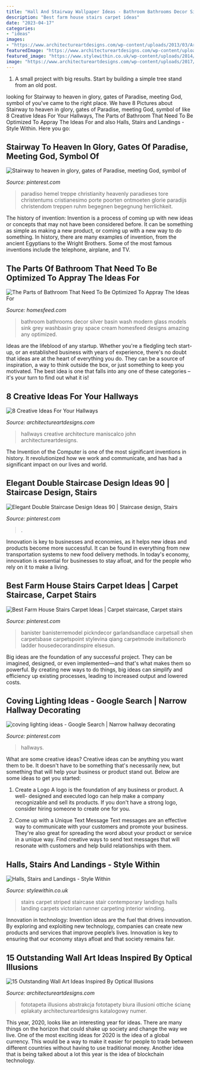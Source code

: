 ```yaml
---
title: "Hall And Stairway Wallpaper Ideas - Bathroom Bathrooms Decor Silver Basin Wash Modern Glass Models Sink Grey Washbasin Gray Space Cream Homesfeed Designs Amazing Any Optimized"
description: "Best farm house stairs carpet ideas"
date: "2023-04-17"
categories:
- "ideas"
images:
- "https://www.architectureartdesigns.com/wp-content/uploads/2013/03/ArchitectureArtDesigns-869.jpg"
featuredImage: "https://www.architectureartdesigns.com/wp-content/uploads/2013/03/ArchitectureArtDesigns-869.jpg"
featured_image: "https://www.stylewithin.co.uk/wp-content/uploads/2014/12/Contemporary_Striped_Stair_Carpet-960x1280.jpg"
image: "https://www.architectureartdesigns.com/wp-content/uploads/2017/06/12-16-768x655.jpg"
---
```



1. A small project with big results. Start by building a simple tree stand from an old post.

	

		
looking for Stairway to heaven in glory, gates of Paradise, meeting God, symbol of you've came to the right place. We have 8 Pictures about Stairway to heaven in glory, gates of Paradise, meeting God, symbol of like 8 Creative Ideas For Your Hallways, The Parts of Bathroom That Need To Be Optimized To Appray The Ideas For and also Halls, Stairs and Landings - Style Within. Here you go:
		
    
## Stairway To Heaven In Glory, Gates Of Paradise, Meeting God, Symbol Of

<img loading=lazy src="https://i.pinimg.com/736x/ca/99/ff/ca99ffd493af9ba85e8a42d0b3c0d1a0.jpg" onerror="this.onerror=null;this.src='https://tse3.mm.bing.net/th?id=OIP.z8CUKhkHXhBsyLoisDGRNQHaEo&amp;pid=15.1';" alt="Stairway to heaven in glory, gates of Paradise, meeting God, symbol of">

_Source: pinterest.com_

>paradiso hemel treppe christianity heavenly paradieses tore christentums cristianesimo porte poorten ontmoeten glorie paradijs christendom treppen ruhm begegnen begegnung herrlichkeit. 

	

The history of invention:
Invention is a process of coming up with new ideas or concepts that may not have been considered before. It can be something as simple as making a new product, or coming up with a new way to do something. In history, there are many examples of invention, from the ancient Egyptians to the Wright Brothers. Some of the most famous inventions include the telephone, airplane, and TV.

    
## The Parts Of Bathroom That Need To Be Optimized To Appray The Ideas For

<img loading=lazy src="https://homesfeed.com/wp-content/uploads/2015/02/elegant-Wash-Basin-For-Small-Space-Modern-Design-Bathroom-Inventive-Stones-Design-bathroom-Design-Ideas.jpg" onerror="this.onerror=null;this.src='https://tse1.mm.bing.net/th?id=OIP.EwusWk8QAwiYYdX_ym3gjgHaKC&amp;pid=15.1';" alt="The Parts of Bathroom That Need To Be Optimized To Appray The Ideas For">

_Source: homesfeed.com_

>bathroom bathrooms decor silver basin wash modern glass models sink grey washbasin gray space cream homesfeed designs amazing any optimized. 

	

Ideas are the lifeblood of any startup. Whether you're a fledgling tech start-up, or an established business with years of experience, there's no doubt that ideas are at the heart of everything you do. They can be a source of inspiration, a way to think outside the box, or just something to keep you motivated. The best idea is one that falls into any one of these categories – it's your turn to find out what it is!

    
## 8 Creative Ideas For Your Hallways

<img loading=lazy src="https://www.architectureartdesigns.com/wp-content/uploads/2013/03/ArchitectureArtDesigns-869.jpg" onerror="this.onerror=null;this.src='https://tse3.mm.bing.net/th?id=OIP.w7PgLzmrxAJ-Coz0KKVP7wHaJ3&amp;pid=15.1';" alt="8 Creative Ideas For Your Hallways">

_Source: architectureartdesigns.com_

>hallways creative architecture maniscalco john architectureartdesigns. 

	

The Invention of the Computer is one of the most significant inventions in history. It revolutionized how we work and communicate, and has had a significant impact on our lives and world.

    
## Elegant Double Staircase Design Ideas 90 | Staircase Design, Stairs

<img loading=lazy src="https://i.pinimg.com/736x/68/3c/64/683c642a3e7f353bea77e4dc81ff2a62.jpg" onerror="this.onerror=null;this.src='https://tse1.mm.bing.net/th?id=OIP.pji4Lzmk3UwAqPOI3QmeEQHaJ4&amp;pid=15.1';" alt="Elegant Double Staircase Design Ideas 90 | Staircase design, Stairs">

_Source: pinterest.com_

>. 

	

Innovation is key to businesses and economies, as it helps new ideas and products become more successful. It can be found in everything from new transportation systems to new food delivery methods. In today's economy, innovation is essential for businesses to stay afloat, and for the people who rely on it to make a living.

    
## Best Farm House Stairs Carpet Ideas | Carpet Staircase, Carpet Stairs

<img loading=lazy src="https://i.pinimg.com/736x/5e/9e/2e/5e9e2eaf3a2aaa0d472cb29e0321e46d.jpg" onerror="this.onerror=null;this.src='https://tse1.mm.bing.net/th?id=OIP.DTKrB2aN1GiZTwAXcfMtBQAAAA&amp;pid=15.1';" alt="Best Farm House Stairs Carpet Ideas | Carpet staircase, Carpet stairs">

_Source: pinterest.com_

>banister banisterremodel pickndecor garlandsandlace carpetsall shen carpetsbase carpetspoint stylevina qiang carpetmode invitationorb ladder housedecorandinspire elsesun. 

	

Big ideas are the foundation of any successful project. They can be imagined, designed, or even implemented—and that's what makes them so powerful. By creating new ways to do things, big ideas can simplify and efficiency up existing processes, leading to increased output and lowered costs.

    
## Coving Lighting Ideas - Google Search | Narrow Hallway Decorating

<img loading=lazy src="https://i.pinimg.com/736x/42/72/ac/4272ac04366fbbdac8692bc8ae8674d9--hallway-art-narrow-hallways.jpg" onerror="this.onerror=null;this.src='https://tse4.mm.bing.net/th?id=OIP.XczcgZtkxsy0dVbPErkeOQHaLH&amp;pid=15.1';" alt="coving lighting ideas - Google Search | Narrow hallway decorating">

_Source: pinterest.com_

>hallways. 

	

What are some creative ideas?
Creative ideas can be anything you want them to be. It doesn't have to be something that's necessarily new, but something that will help your business or product stand out. Below are some ideas to get you started:
1. Create a Logo
A logo is the foundation of any business or product. A well- designed and executed logo can help make a company recognizable and sell its products. If you don't have a strong logo, consider hiring someone to create one for you.

2. Come up with a Unique Text Message
Text messages are an effective way to communicate with your customers and promote your business. They're also great for spreading the word about your product or service in a unique way. Find creative ways to send text messages that will resonate with customers and help build relationships with them.


    
## Halls, Stairs And Landings - Style Within

<img loading=lazy src="https://www.stylewithin.co.uk/wp-content/uploads/2014/12/Contemporary_Striped_Stair_Carpet-960x1280.jpg" onerror="this.onerror=null;this.src='https://tse3.mm.bing.net/th?id=OIP.KutJmSQQY9utDGoYq5BB6wHaJ4&amp;pid=15.1';" alt="Halls, Stairs and Landings - Style Within">

_Source: stylewithin.co.uk_

>stairs carpet striped staircase stair contemporary landings halls landing carpets victorian runner carpeting interior winding. 

	

Innovation in technology:
Invention ideas are the fuel that drives innovation. By exploring and exploiting new technology, companies can create new products and services that improve people’s lives. Innovation is key to ensuring that our economy stays afloat and that society remains fair.

    
## 15 Outstanding Wall Art Ideas Inspired By Optical Illusions

<img loading=lazy src="https://www.architectureartdesigns.com/wp-content/uploads/2017/06/12-16-768x655.jpg" onerror="this.onerror=null;this.src='https://tse4.mm.bing.net/th?id=OIP.wj1RjFAqEamqEpr9vNPoDQHaGU&amp;pid=15.1';" alt="15 Outstanding Wall Art Ideas Inspired By Optical Illusions">

_Source: architectureartdesigns.com_

>fototapeta illusions abstrakcja fototapety biura illusioni ottiche ścianę eplakaty architectureartdesigns katalogowy numer. 

	

This year, 2020, looks like an interesting year for ideas. There are many things on the horizon that could shake up society and change the way we live. One of the most exciting ideas for 2020 is the idea of a global currency. This would be a way to make it easier for people to trade between different countries without having to use traditional money. Another idea that is being talked about a lot this year is the idea of blockchain technology.

